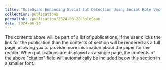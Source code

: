 ```yaml
---
title: "RoleScan: Enhancing Social Bot Detection Using Social Role Vector"
collection: publications
permalink: /publication/2024-06-20-RoleScan
date: 2024-06-20
---
```


The contents above will be part of a list of publications, if the user clicks the link for the publication than the contents of section will be rendered as a full page, allowing you to provide more information about the paper for the reader. When publications are displayed as a single page, the contents of the above "citation" field will automatically be included below this section in a smaller font.
